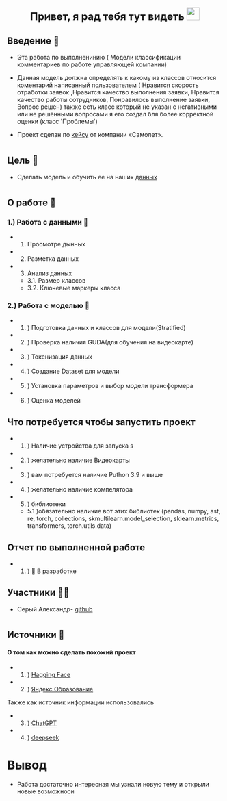 <h1 align="center"><summary style="font-size: 24px;">Привет, я рад тебя тут видеть 
<img src="https://github.com/blackcater/blackcater/raw/main/images/Hi.gif" height="30"/></summary></h1>

## Введение 🐸
 - Эта работа по выполненинию ( Модели классификации комментариев по работе управляющей компании)

 - Данная модель должна определять к какому из классов относится коментарий написанный пользователем ( Нравится скорость отработки заявок ,Нравится качество выполнения заявки, Нравится качество работы сотрудников, Понравилось выполнение заявки, Вопрос решен) также есть класс который не указан с негативными или не решёнными вопросами я его создал бля более корректной оценки (класс 'Проблемы')

 - Проект сделан по <a href="https://github.com/Sr123Saha/4_intensiv_4/blob/main/Кейс.pdf" target="_blank">кейсу</a> от компании «Самолет».
<h1> </h1>


## Цель 🐛
 - Сделать модель и обучить ее на наших <a href="https://github.com/Sr123Saha/4_intensiv_4/blob/main/original.csv" target="_blank">данных</a>
<h1> </h1>

## О работе 🐌
 ### 1.) Работа с данными 📝
 - 1.  Просмотре дынных 
 - 2.  Разметка данных
 - 3.  Анализ данных
    - 3.1. Размер классов
    - 3.2. Ключевые маркеры класса
 ### 2.) Работа с моделью 🧩
  - 1. ) Подготовка данных и классов для модели(Stratified)
  - 2. ) Проверка наличия GUDA(для обучения на видеокарте)
  - 3. ) Токенизация данных
  - 4. ) Создание Dataset для модели
  - 5. ) Установка параметров и выбор модели трансформера
  - 6. ) Оценка моделей

## Что потребуется чтобы запустить проект
 * 1. ) Наличие устройства для запуска s
 * 2. ) желательно наличие Видеокарты 
 * 3. ) вам потребуется наличие Puthon 3.9 и выше
 * 4. ) желательно наличие компелятора
 * 5. ) библиотеки
    * 5.1 )обязательно наличие вот этих библиотек (pandas, numpy, ast, re, torch, collections, skmultilearn.model_selection, sklearn.metrics, transformers, torch.utils.data)

## Отчет по выполненной работе
 * 1. ) 🔴 В разработке

## Участники 🧑‍💻

- Серый Александр-  [github](https://github.com/Sr123Saha)
 <h1></h1>

## Источники 📜
#### О том как можно сделать похожий проект 
 - 1. ) <a href="https://huggingface.co/learn/llm-course/ru/chapter0/1?fw=pt" target="_blank">Hagging Face</a>
 - 2. ) <a href="https://education.yandex.ru/handbook/ml/article/transformery" target="_blank">Яндекс Образование</a>

 Также как источник информации использовались 
  - 3. ) <a href="https://chatgpt.com/" target="_blank">ChatGPT</a>
  - 4. ) <a href="https://chat.deepseek.com/" target="_blank">deepseek</a>

# Вывод

 - Работа достаточно интересная мы узнали новую тему и открыли новые возможноси

